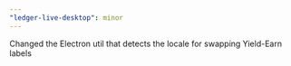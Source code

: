 ```yaml
---
"ledger-live-desktop": minor
---
```


Changed the Electron util that detects the locale for swapping Yield-Earn labels
